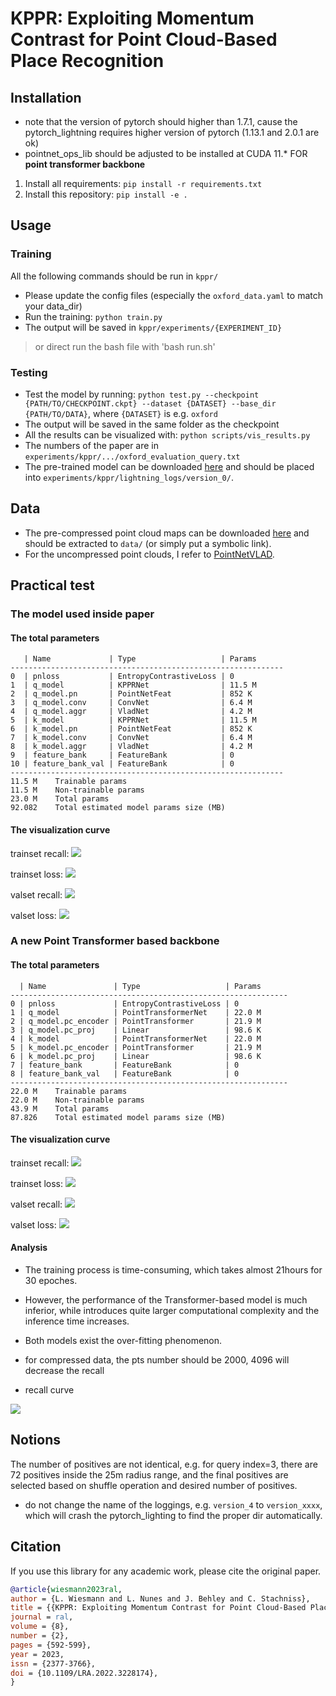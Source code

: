 # KPPR: Exploiting Momentum Contrast for Point Cloud-Based Place Recognition

## Installation

+ note that the version of pytorch should higher than 1.7.1, cause the pytorch_lightning requires higher version of pytorch (1.13.1 and 2.0.1 are ok)
+ pointnet_ops_lib should be adjusted to be installed at CUDA 11.* FOR __point transformer backbone__

1. Install all requirements: `pip install -r requirements.txt`
2. Install this repository: `pip install -e .`

## Usage

### Training

All the following commands should be run in `kppr/`

- Please update the config files (especially the `oxford_data.yaml` to match your data_dir)
- Run the training: `python train.py`
- The output will be saved in `kppr/experiments/{EXPERIMENT_ID}`

> or direct run the bash file with 'bash run.sh'

### Testing

- Test the model by running: `python test.py --checkpoint {PATH/TO/CHECKPOINT.ckpt} --dataset {DATASET} --base_dir {PATH/TO/DATA}`, where `{DATASET}` is e.g. `oxford`
- The output will be saved in the same folder as the checkpoint
- All the results can be visualized with: `python scripts/vis_results.py`
- The numbers of the paper are in `experiments/kppr/.../oxford_evaluation_query.txt`
- The pre-trained model can be downloaded [here](https://www.ipb.uni-bonn.de/html/projects/kppr/kppr.ckpt) and should be placed into `experiments/kppr/lightning_logs/version_0/`.

## Data

- The pre-compressed point cloud maps can be downloaded [here](https://www.ipb.uni-bonn.de/html/projects/retriever/oxford_compressed.zip) and should be extracted to `data/` (or simply put a symbolic link).
- For the uncompressed point clouds, I refer to [PointNetVLAD](https://github.com/mikacuy/pointnetvlad).

## Practical test

### The model used inside paper

#### The total parameters

```
   | Name             | Type                   | Params
-------------------------------------------------------------
0  | pnloss           | EntropyContrastiveLoss | 0     
1  | q_model          | KPPRNet                | 11.5 M
2  | q_model.pn       | PointNetFeat           | 852 K 
3  | q_model.conv     | ConvNet                | 6.4 M 
4  | q_model.aggr     | VladNet                | 4.2 M 
5  | k_model          | KPPRNet                | 11.5 M
6  | k_model.pn       | PointNetFeat           | 852 K 
7  | k_model.conv     | ConvNet                | 6.4 M 
8  | k_model.aggr     | VladNet                | 4.2 M 
9  | feature_bank     | FeatureBank            | 0     
10 | feature_bank_val | FeatureBank            | 0     
-------------------------------------------------------------
11.5 M    Trainable params
11.5 M    Non-trainable params
23.0 M    Total params
92.082    Total estimated model params size (MB)
```

#### The visualization curve

trainset recall:
![](./imgs/kppr_train_loss_recall.png)

trainset loss:
![](./imgs/kppr_train_loss.png)

valset recall:
![](./imgs/kppr_val_loss_recall.png)

valset loss:
![](./imgs/kppr_val_loss.png)


### A new Point Transformer based backbone

#### The total parameters

```
  | Name               | Type                   | Params
--------------------------------------------------------------
0 | pnloss             | EntropyContrastiveLoss | 0     
1 | q_model            | PointTransformerNet    | 22.0 M
2 | q_model.pc_encoder | PointTransformer       | 21.9 M
3 | q_model.pc_proj    | Linear                 | 98.6 K
4 | k_model            | PointTransformerNet    | 22.0 M
5 | k_model.pc_encoder | PointTransformer       | 21.9 M
6 | k_model.pc_proj    | Linear                 | 98.6 K
7 | feature_bank       | FeatureBank            | 0     
8 | feature_bank_val   | FeatureBank            | 0     
--------------------------------------------------------------
22.0 M    Trainable params
22.0 M    Non-trainable params
43.9 M    Total params
87.826    Total estimated model params size (MB)
```

#### The visualization curve

trainset recall:
![](./imgs/ptrans_train_loss_recall.png)

trainset loss:
![](./imgs/ptrans_train_loss.png)

valset recall:
![](./imgs/ptrans_val_loss_recall.png)

valset loss:
![](./imgs/ptrans_val_loss.png)

#### Analysis

+ The training process is time-consuming, which takes almost 21hours for 30 epoches.
+ However, the performance of the Transformer-based model is much inferior, while introduces quite larger computational complexity and the inference time increases.
+ Both models exist the over-fitting phenomenon.
+ for compressed data, the pts number should be 2000, 4096 will decrease the recall

+ recall curve

![](./imgs/recall_curve.png)

## Notions

The number of positives are not identical, e.g. for query index=3, there are 72 positives inside the 25m radius range, and the final positives are selected based on shuffle operation and desired number of positives.

+ do not change the name of the loggings, e.g. `version_4` to `version_xxxx`, which will crash the pytorch_lighting to find the proper dir automatically.

## Citation

If you use this library for any academic work, please cite the original paper.

```bibtex
@article{wiesmann2023ral,
author = {L. Wiesmann and L. Nunes and J. Behley and C. Stachniss},
title = {{KPPR: Exploiting Momentum Contrast for Point Cloud-Based Place Recognition}},
journal = ral,
volume = {8},
number = {2},
pages = {592-599},
year = 2023,
issn = {2377-3766},
doi = {10.1109/LRA.2022.3228174},
}
```
